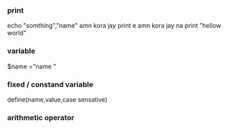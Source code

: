### print 

echo  "somthing","name"
amn kora jay print e amn kora jay na
print "hellow world"

### variable 

$name ="name "

### fixed / constand variable

define(name,value,case sensative)

### arithmetic operator
